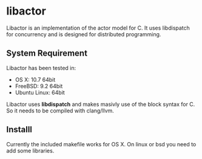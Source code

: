 # libactor

Libactor is an implementation of the actor model for C. It uses libdispatch for
concurrency and is designed for distributed programming.

## System Requirement

Libactor has been tested in:

* OS X: 10.7 64bit
* FreeBSD: 9.2 64bit
* Ubuntu Linux: 64bit

Libactor uses **libdispatch** and makes masivly use of the block syntax for C. So it needs
to be compiled with clang/llvm.

## Installl

Currently the included makefile works for OS X. On linux or bsd you need to add some libraries.
